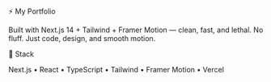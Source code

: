 ⚡ My Portfolio

Built with Next.js 14 + Tailwind + Framer Motion — clean, fast, and lethal.
No fluff. Just code, design, and smooth motion.

🧠 Stack

Next.js • React • TypeScript • Tailwind • Framer Motion • Vercel 
